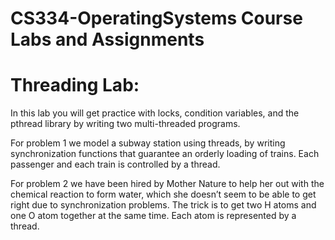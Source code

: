 # CS334-OperatingSystems Course Labs and Assignments

# Threading Lab: 

In this lab you will get practice with locks, condition variables, and the pthread library by writing two multi-threaded programs.

  For problem 1 we model a subway station using threads, by writing synchronization functions that guarantee an orderly     loading of trains. Each passenger and each train is controlled by a thread.
  
   For problem 2 we have been hired by Mother Nature to help her out with the chemical reaction to form water, which she doesn’t seem to be able to get right due to synchronization problems. The trick is to get two H atoms and one O atom together at the same time. Each atom is represented by a thread. 
  
 
